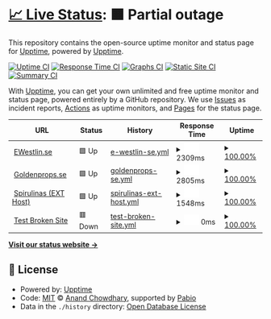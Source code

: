 # [📈 Live Status](https://demo.upptime.js.org): <!--live status--> **🟧 Partial outage**

This repository contains the open-source uptime monitor and status page for [Upptime](https://upptime.js.org), powered by [Upptime](https://github.com/upptime/upptime).

[![Uptime CI](https://github.com/upptime/upptime/workflows/Uptime%20CI/badge.svg)](https://github.com/upptime/upptime/actions?query=workflow%3A%22Uptime+CI%22)
[![Response Time CI](https://github.com/upptime/upptime/workflows/Response%20Time%20CI/badge.svg)](https://github.com/upptime/upptime/actions?query=workflow%3A%22Response+Time+CI%22)
[![Graphs CI](https://github.com/upptime/upptime/workflows/Graphs%20CI/badge.svg)](https://github.com/upptime/upptime/actions?query=workflow%3A%22Graphs+CI%22)
[![Static Site CI](https://github.com/upptime/upptime/workflows/Static%20Site%20CI/badge.svg)](https://github.com/upptime/upptime/actions?query=workflow%3A%22Static+Site+CI%22)
[![Summary CI](https://github.com/upptime/upptime/workflows/Summary%20CI/badge.svg)](https://github.com/upptime/upptime/actions?query=workflow%3A%22Summary+CI%22)

With [Upptime](https://upptime.js.org), you can get your own unlimited and free uptime monitor and status page, powered entirely by a GitHub repository. We use [Issues](https://github.com/upptime/upptime/issues) as incident reports, [Actions](https://github.com/upptime/upptime/actions) as uptime monitors, and [Pages](https://demo.upptime.js.org) for the status page.

<!--start: status pages-->
<!-- This summary is generated by Upptime (https://github.com/upptime/upptime) -->
<!-- Do not edit this manually, your changes will be overwritten -->
<!-- prettier-ignore -->
| URL | Status | History | Response Time | Uptime |
| --- | ------ | ------- | ------------- | ------ |
| <img alt="" src="https://icons.duckduckgo.com/ip3/ewestlin.se.ico" height="13"> [EWestlin.se](https://ewestlin.se) | 🟩 Up | [e-westlin-se.yml](https://github.com/HalfAway/statuspage/commits/HEAD/history/e-westlin-se.yml) | <details><summary><img alt="Response time graph" src="./graphs/e-westlin-se/response-time-week.png" height="20"> 2309ms</summary><br><a href="https://demo.upptime.js.org/history/e-westlin-se"><img alt="Response time 2435" src="https://img.shields.io/endpoint?url=https%3A%2F%2Fraw.githubusercontent.com%2FHalfAway%2Fstatuspage%2FHEAD%2Fapi%2Fe-westlin-se%2Fresponse-time.json"></a><br><a href="https://demo.upptime.js.org/history/e-westlin-se"><img alt="24-hour response time 2775" src="https://img.shields.io/endpoint?url=https%3A%2F%2Fraw.githubusercontent.com%2FHalfAway%2Fstatuspage%2FHEAD%2Fapi%2Fe-westlin-se%2Fresponse-time-day.json"></a><br><a href="https://demo.upptime.js.org/history/e-westlin-se"><img alt="7-day response time 2309" src="https://img.shields.io/endpoint?url=https%3A%2F%2Fraw.githubusercontent.com%2FHalfAway%2Fstatuspage%2FHEAD%2Fapi%2Fe-westlin-se%2Fresponse-time-week.json"></a><br><a href="https://demo.upptime.js.org/history/e-westlin-se"><img alt="30-day response time 2435" src="https://img.shields.io/endpoint?url=https%3A%2F%2Fraw.githubusercontent.com%2FHalfAway%2Fstatuspage%2FHEAD%2Fapi%2Fe-westlin-se%2Fresponse-time-month.json"></a><br><a href="https://demo.upptime.js.org/history/e-westlin-se"><img alt="1-year response time 2435" src="https://img.shields.io/endpoint?url=https%3A%2F%2Fraw.githubusercontent.com%2FHalfAway%2Fstatuspage%2FHEAD%2Fapi%2Fe-westlin-se%2Fresponse-time-year.json"></a></details> | <details><summary><a href="https://demo.upptime.js.org/history/e-westlin-se">100.00%</a></summary><a href="https://demo.upptime.js.org/history/e-westlin-se"><img alt="All-time uptime 100.00%" src="https://img.shields.io/endpoint?url=https%3A%2F%2Fraw.githubusercontent.com%2FHalfAway%2Fstatuspage%2FHEAD%2Fapi%2Fe-westlin-se%2Fuptime.json"></a><br><a href="https://demo.upptime.js.org/history/e-westlin-se"><img alt="24-hour uptime 100.00%" src="https://img.shields.io/endpoint?url=https%3A%2F%2Fraw.githubusercontent.com%2FHalfAway%2Fstatuspage%2FHEAD%2Fapi%2Fe-westlin-se%2Fuptime-day.json"></a><br><a href="https://demo.upptime.js.org/history/e-westlin-se"><img alt="7-day uptime 100.00%" src="https://img.shields.io/endpoint?url=https%3A%2F%2Fraw.githubusercontent.com%2FHalfAway%2Fstatuspage%2FHEAD%2Fapi%2Fe-westlin-se%2Fuptime-week.json"></a><br><a href="https://demo.upptime.js.org/history/e-westlin-se"><img alt="30-day uptime 100.00%" src="https://img.shields.io/endpoint?url=https%3A%2F%2Fraw.githubusercontent.com%2FHalfAway%2Fstatuspage%2FHEAD%2Fapi%2Fe-westlin-se%2Fuptime-month.json"></a><br><a href="https://demo.upptime.js.org/history/e-westlin-se"><img alt="1-year uptime 100.00%" src="https://img.shields.io/endpoint?url=https%3A%2F%2Fraw.githubusercontent.com%2FHalfAway%2Fstatuspage%2FHEAD%2Fapi%2Fe-westlin-se%2Fuptime-year.json"></a></details>
| <img alt="" src="https://icons.duckduckgo.com/ip3/goldenprops.se.ico" height="13"> [Goldenprops.se](https://goldenprops.se) | 🟩 Up | [goldenprops-se.yml](https://github.com/HalfAway/statuspage/commits/HEAD/history/goldenprops-se.yml) | <details><summary><img alt="Response time graph" src="./graphs/goldenprops-se/response-time-week.png" height="20"> 2805ms</summary><br><a href="https://demo.upptime.js.org/history/goldenprops-se"><img alt="Response time 2896" src="https://img.shields.io/endpoint?url=https%3A%2F%2Fraw.githubusercontent.com%2FHalfAway%2Fstatuspage%2FHEAD%2Fapi%2Fgoldenprops-se%2Fresponse-time.json"></a><br><a href="https://demo.upptime.js.org/history/goldenprops-se"><img alt="24-hour response time 2922" src="https://img.shields.io/endpoint?url=https%3A%2F%2Fraw.githubusercontent.com%2FHalfAway%2Fstatuspage%2FHEAD%2Fapi%2Fgoldenprops-se%2Fresponse-time-day.json"></a><br><a href="https://demo.upptime.js.org/history/goldenprops-se"><img alt="7-day response time 2805" src="https://img.shields.io/endpoint?url=https%3A%2F%2Fraw.githubusercontent.com%2FHalfAway%2Fstatuspage%2FHEAD%2Fapi%2Fgoldenprops-se%2Fresponse-time-week.json"></a><br><a href="https://demo.upptime.js.org/history/goldenprops-se"><img alt="30-day response time 2896" src="https://img.shields.io/endpoint?url=https%3A%2F%2Fraw.githubusercontent.com%2FHalfAway%2Fstatuspage%2FHEAD%2Fapi%2Fgoldenprops-se%2Fresponse-time-month.json"></a><br><a href="https://demo.upptime.js.org/history/goldenprops-se"><img alt="1-year response time 2896" src="https://img.shields.io/endpoint?url=https%3A%2F%2Fraw.githubusercontent.com%2FHalfAway%2Fstatuspage%2FHEAD%2Fapi%2Fgoldenprops-se%2Fresponse-time-year.json"></a></details> | <details><summary><a href="https://demo.upptime.js.org/history/goldenprops-se">100.00%</a></summary><a href="https://demo.upptime.js.org/history/goldenprops-se"><img alt="All-time uptime 100.00%" src="https://img.shields.io/endpoint?url=https%3A%2F%2Fraw.githubusercontent.com%2FHalfAway%2Fstatuspage%2FHEAD%2Fapi%2Fgoldenprops-se%2Fuptime.json"></a><br><a href="https://demo.upptime.js.org/history/goldenprops-se"><img alt="24-hour uptime 100.00%" src="https://img.shields.io/endpoint?url=https%3A%2F%2Fraw.githubusercontent.com%2FHalfAway%2Fstatuspage%2FHEAD%2Fapi%2Fgoldenprops-se%2Fuptime-day.json"></a><br><a href="https://demo.upptime.js.org/history/goldenprops-se"><img alt="7-day uptime 100.00%" src="https://img.shields.io/endpoint?url=https%3A%2F%2Fraw.githubusercontent.com%2FHalfAway%2Fstatuspage%2FHEAD%2Fapi%2Fgoldenprops-se%2Fuptime-week.json"></a><br><a href="https://demo.upptime.js.org/history/goldenprops-se"><img alt="30-day uptime 100.00%" src="https://img.shields.io/endpoint?url=https%3A%2F%2Fraw.githubusercontent.com%2FHalfAway%2Fstatuspage%2FHEAD%2Fapi%2Fgoldenprops-se%2Fuptime-month.json"></a><br><a href="https://demo.upptime.js.org/history/goldenprops-se"><img alt="1-year uptime 100.00%" src="https://img.shields.io/endpoint?url=https%3A%2F%2Fraw.githubusercontent.com%2FHalfAway%2Fstatuspage%2FHEAD%2Fapi%2Fgoldenprops-se%2Fuptime-year.json"></a></details>
| <img alt="" src="https://icons.duckduckgo.com/ip3/spirulinas.se.ico" height="13"> [Spirulinas (EXT Host)](https://spirulinas.se) | 🟩 Up | [spirulinas-ext-host.yml](https://github.com/HalfAway/statuspage/commits/HEAD/history/spirulinas-ext-host.yml) | <details><summary><img alt="Response time graph" src="./graphs/spirulinas-ext-host/response-time-week.png" height="20"> 1548ms</summary><br><a href="https://demo.upptime.js.org/history/spirulinas-ext-host"><img alt="Response time 1537" src="https://img.shields.io/endpoint?url=https%3A%2F%2Fraw.githubusercontent.com%2FHalfAway%2Fstatuspage%2FHEAD%2Fapi%2Fspirulinas-ext-host%2Fresponse-time.json"></a><br><a href="https://demo.upptime.js.org/history/spirulinas-ext-host"><img alt="24-hour response time 1517" src="https://img.shields.io/endpoint?url=https%3A%2F%2Fraw.githubusercontent.com%2FHalfAway%2Fstatuspage%2FHEAD%2Fapi%2Fspirulinas-ext-host%2Fresponse-time-day.json"></a><br><a href="https://demo.upptime.js.org/history/spirulinas-ext-host"><img alt="7-day response time 1548" src="https://img.shields.io/endpoint?url=https%3A%2F%2Fraw.githubusercontent.com%2FHalfAway%2Fstatuspage%2FHEAD%2Fapi%2Fspirulinas-ext-host%2Fresponse-time-week.json"></a><br><a href="https://demo.upptime.js.org/history/spirulinas-ext-host"><img alt="30-day response time 1537" src="https://img.shields.io/endpoint?url=https%3A%2F%2Fraw.githubusercontent.com%2FHalfAway%2Fstatuspage%2FHEAD%2Fapi%2Fspirulinas-ext-host%2Fresponse-time-month.json"></a><br><a href="https://demo.upptime.js.org/history/spirulinas-ext-host"><img alt="1-year response time 1537" src="https://img.shields.io/endpoint?url=https%3A%2F%2Fraw.githubusercontent.com%2FHalfAway%2Fstatuspage%2FHEAD%2Fapi%2Fspirulinas-ext-host%2Fresponse-time-year.json"></a></details> | <details><summary><a href="https://demo.upptime.js.org/history/spirulinas-ext-host">100.00%</a></summary><a href="https://demo.upptime.js.org/history/spirulinas-ext-host"><img alt="All-time uptime 100.00%" src="https://img.shields.io/endpoint?url=https%3A%2F%2Fraw.githubusercontent.com%2FHalfAway%2Fstatuspage%2FHEAD%2Fapi%2Fspirulinas-ext-host%2Fuptime.json"></a><br><a href="https://demo.upptime.js.org/history/spirulinas-ext-host"><img alt="24-hour uptime 100.00%" src="https://img.shields.io/endpoint?url=https%3A%2F%2Fraw.githubusercontent.com%2FHalfAway%2Fstatuspage%2FHEAD%2Fapi%2Fspirulinas-ext-host%2Fuptime-day.json"></a><br><a href="https://demo.upptime.js.org/history/spirulinas-ext-host"><img alt="7-day uptime 100.00%" src="https://img.shields.io/endpoint?url=https%3A%2F%2Fraw.githubusercontent.com%2FHalfAway%2Fstatuspage%2FHEAD%2Fapi%2Fspirulinas-ext-host%2Fuptime-week.json"></a><br><a href="https://demo.upptime.js.org/history/spirulinas-ext-host"><img alt="30-day uptime 100.00%" src="https://img.shields.io/endpoint?url=https%3A%2F%2Fraw.githubusercontent.com%2FHalfAway%2Fstatuspage%2FHEAD%2Fapi%2Fspirulinas-ext-host%2Fuptime-month.json"></a><br><a href="https://demo.upptime.js.org/history/spirulinas-ext-host"><img alt="1-year uptime 100.00%" src="https://img.shields.io/endpoint?url=https%3A%2F%2Fraw.githubusercontent.com%2FHalfAway%2Fstatuspage%2FHEAD%2Fapi%2Fspirulinas-ext-host%2Fuptime-year.json"></a></details>
| <img alt="" src="https://icons.duckduckgo.com/ip3/thissitedoesnotexist.koj.co.ico" height="13"> [Test Broken Site](https://thissitedoesnotexist.koj.co) | 🟥 Down | [test-broken-site.yml](https://github.com/HalfAway/statuspage/commits/HEAD/history/test-broken-site.yml) | <details><summary><img alt="Response time graph" src="./graphs/test-broken-site/response-time-week.png" height="20"> 0ms</summary><br><a href="https://demo.upptime.js.org/history/test-broken-site"><img alt="Response time 0" src="https://img.shields.io/endpoint?url=https%3A%2F%2Fraw.githubusercontent.com%2FHalfAway%2Fstatuspage%2FHEAD%2Fapi%2Ftest-broken-site%2Fresponse-time.json"></a><br><a href="https://demo.upptime.js.org/history/test-broken-site"><img alt="24-hour response time 0" src="https://img.shields.io/endpoint?url=https%3A%2F%2Fraw.githubusercontent.com%2FHalfAway%2Fstatuspage%2FHEAD%2Fapi%2Ftest-broken-site%2Fresponse-time-day.json"></a><br><a href="https://demo.upptime.js.org/history/test-broken-site"><img alt="7-day response time 0" src="https://img.shields.io/endpoint?url=https%3A%2F%2Fraw.githubusercontent.com%2FHalfAway%2Fstatuspage%2FHEAD%2Fapi%2Ftest-broken-site%2Fresponse-time-week.json"></a><br><a href="https://demo.upptime.js.org/history/test-broken-site"><img alt="30-day response time 0" src="https://img.shields.io/endpoint?url=https%3A%2F%2Fraw.githubusercontent.com%2FHalfAway%2Fstatuspage%2FHEAD%2Fapi%2Ftest-broken-site%2Fresponse-time-month.json"></a><br><a href="https://demo.upptime.js.org/history/test-broken-site"><img alt="1-year response time 0" src="https://img.shields.io/endpoint?url=https%3A%2F%2Fraw.githubusercontent.com%2FHalfAway%2Fstatuspage%2FHEAD%2Fapi%2Ftest-broken-site%2Fresponse-time-year.json"></a></details> | <details><summary><a href="https://demo.upptime.js.org/history/test-broken-site">100.00%</a></summary><a href="https://demo.upptime.js.org/history/test-broken-site"><img alt="All-time uptime 100.00%" src="https://img.shields.io/endpoint?url=https%3A%2F%2Fraw.githubusercontent.com%2FHalfAway%2Fstatuspage%2FHEAD%2Fapi%2Ftest-broken-site%2Fuptime.json"></a><br><a href="https://demo.upptime.js.org/history/test-broken-site"><img alt="24-hour uptime 100.00%" src="https://img.shields.io/endpoint?url=https%3A%2F%2Fraw.githubusercontent.com%2FHalfAway%2Fstatuspage%2FHEAD%2Fapi%2Ftest-broken-site%2Fuptime-day.json"></a><br><a href="https://demo.upptime.js.org/history/test-broken-site"><img alt="7-day uptime 100.00%" src="https://img.shields.io/endpoint?url=https%3A%2F%2Fraw.githubusercontent.com%2FHalfAway%2Fstatuspage%2FHEAD%2Fapi%2Ftest-broken-site%2Fuptime-week.json"></a><br><a href="https://demo.upptime.js.org/history/test-broken-site"><img alt="30-day uptime 100.00%" src="https://img.shields.io/endpoint?url=https%3A%2F%2Fraw.githubusercontent.com%2FHalfAway%2Fstatuspage%2FHEAD%2Fapi%2Ftest-broken-site%2Fuptime-month.json"></a><br><a href="https://demo.upptime.js.org/history/test-broken-site"><img alt="1-year uptime 100.00%" src="https://img.shields.io/endpoint?url=https%3A%2F%2Fraw.githubusercontent.com%2FHalfAway%2Fstatuspage%2FHEAD%2Fapi%2Ftest-broken-site%2Fuptime-year.json"></a></details>

<!--end: status pages-->

[**Visit our status website →**](https://demo.upptime.js.org)

## 📄 License

- Powered by: [Upptime](https://github.com/upptime/upptime)
- Code: [MIT](./LICENSE) © [Anand Chowdhary](https://anandchowdhary.com), supported by [Pabio](https://pabio.com)
- Data in the `./history` directory: [Open Database License](https://opendatacommons.org/licenses/odbl/1-0/)
